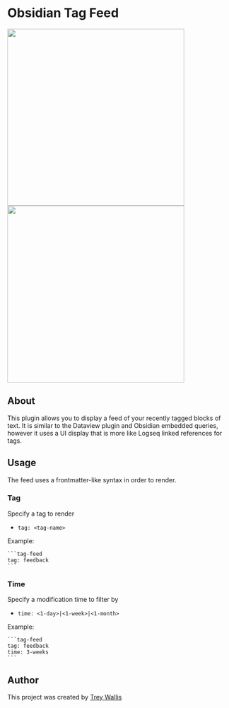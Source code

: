 # Obsidian Tag Feed

<img src="https://raw.githubusercontent.com/trey-wallis/obsidian-tag-feed/master/.readme/reference_file.png" width="400" />

<img src="https://raw.githubusercontent.com/trey-wallis/obsidian-tag-feed/master/.readme/tag_feed.png" width="400" />

## About

This plugin allows you to display a feed of your recently tagged blocks of text. It is similar to the Dataview plugin and Obsidian embedded queries, however it uses a UI display that is more like Logseq linked references for tags.

## Usage

The feed uses a frontmatter-like syntax in order to render.

### Tag

Specify a tag to render

-   `tag: <tag-name>`

Example:

````
```tag-feed
tag: feedback
```
````

### Time

Specify a modification time to filter by

-   `time: <1-day>|<1-week>|<1-month>`

Example:

````
```tag-feed
tag: feedback
time: 3-weeks
```
````

## Author

This project was created by <a href="https://github.com/trey-wallis">Trey Wallis</a>
